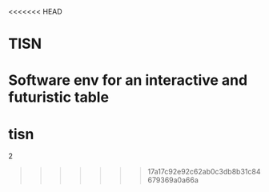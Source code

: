 <<<<<<< HEAD
# TISN

Software env for an interactive and futuristic table
=======
# tisn
2
>>>>>>> 17a17c92e92c62ab0c3db8b31c84679369a0a66a

